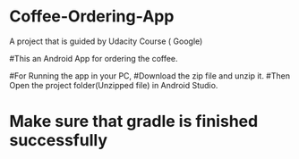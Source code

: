 # Coffee-Ordering-App
A project that is guided by Udacity Course ( Google)

#This an Android App for ordering the coffee.

#For Running the app in your PC, 
#Download the zip file and unzip it.
#Then Open the project folder(Unzipped file) in Android Studio.

# Make sure that gradle is finished successfully
